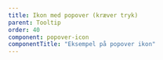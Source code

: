 ```yaml
---
title: Ikon med popover (kræver tryk)
parent: Tooltip
order: 40
component: popover-icon
componentTitle: "Eksempel på popover ikon"
---
```

